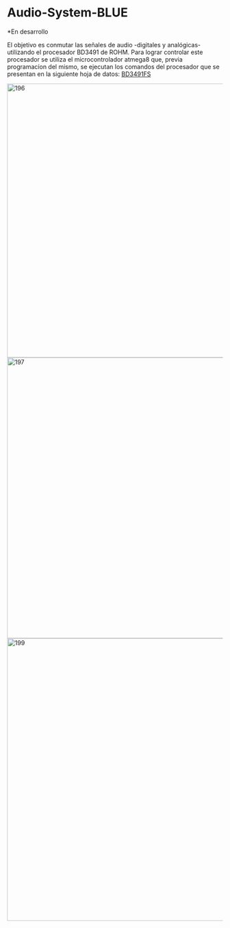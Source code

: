 # Audio-System-BLUE

*En desarrollo

El objetivo es conmutar las señales de audio -digitales y analógicas- utilizando el procesador BD3491 de ROHM. 
Para lograr controlar este procesador se utiliza el microcontrolador atmega8 que, previa programacíon del mismo, se ejecutan los comandos del procesador que 
se presentan en la siguiente hoja de datos: [BD3491FS](https://fscdn.rohm.com/en/products/databook/datasheet/ic/audio_video/audio_processor/bd3491fs-e.pdf)


<img width="640" alt="196" src="https://user-images.githubusercontent.com/88397949/234874000-896f0dde-0ec1-404b-832b-97a1343dedbc.png">

<img width="656" alt="197" src="https://user-images.githubusercontent.com/88397949/234874053-19dbc0df-73c7-4c8c-8d16-5381bbb57cfe.png">

<img width="660" alt="199" src="https://user-images.githubusercontent.com/88397949/234874096-649c139f-6264-405e-bbae-752be9c7c0a2.png">

